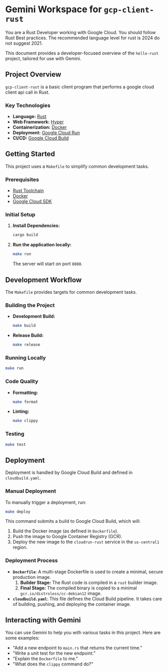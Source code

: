 # Gemini Workspace for `gcp-client-rust`

You are a Rust Developer working with Google Cloud.
You should follow Rust Best practices.
The recommended language level for rust is 2024 do not suggest 2021.

This document provides a developer-focused overview of the `hello-rust` project, tailored for use with Gemini.

## Project Overview

`gcp-client-rust` is a basic client program that performs a google cloud client api call in Rust.

### Key Technologies

*   **Language:** [Rust](https://www.rust-lang.org/)
*   **Web Framework:** [Hyper](https://hyper.rs/)
*   **Containerization:** [Docker](https://www.docker.com/)
*   **Deployment:** [Google Cloud Run](https://cloud.google.com/run)
*   **CI/CD:** [Google Cloud Build](https://cloud.google.com/build)

## Getting Started

This project uses a `Makefile` to simplify common development tasks.

### Prerequisites

*   [Rust Toolchain](https://www.rust-lang.org/tools/install)
*   [Docker](https://docs.docker.com/get-docker/)
*   [Google Cloud SDK](https://cloud.google.com/sdk/docs/install)

### Initial Setup

1.  **Install Dependencies:**
    ```bash
    cargo build
    ```

2.  **Run the application locally:**
    ```bash
    make run
    ```
    The server will start on port `8080`.

## Development Workflow

The `Makefile` provides targets for common development tasks.

### Building the Project

*   **Development Build:**
    ```bash
    make build
    ```
*   **Release Build:**
    ```bash
    make release
    ```

### Running Locally

```bash
make run
```

### Code Quality

*   **Formatting:**
    ```bash
    make format
    ```
*   **Linting:**
    ```bash
    make clippy
    ```

### Testing

```bash
make test
```

## Deployment

Deployment is handled by Google Cloud Build and defined in `cloudbuild.yaml`.

### Manual Deployment

To manually trigger a deployment, run:

```bash
make deploy
```

This command submits a build to Google Cloud Build, which will:

1.  Build the Docker image (as defined in `Dockerfile`).
2.  Push the image to Google Container Registry (GCR).
3.  Deploy the new image to the `cloudrun-rust` service in the `us-central1` region.

### Deployment Process

*   **`Dockerfile`**: A multi-stage Dockerfile is used to create a minimal, secure production image.
    1.  **Builder Stage:** The Rust code is compiled in a `rust` builder image.
    2.  **Final Stage:** The compiled binary is copied to a minimal `gcr.io/distroless/cc-debian12` image.
*   **`cloudbuild.yaml`**: This file defines the Cloud Build pipeline. It takes care of building, pushing, and deploying the container image.

## Interacting with Gemini

You can use Gemini to help you with various tasks in this project. Here are some examples:

*   "Add a new endpoint to `main.rs` that returns the current time."
*   "Write a unit test for the new endpoint."
*   "Explain the `Dockerfile` to me."
*   "What does the `clippy` command do?"
